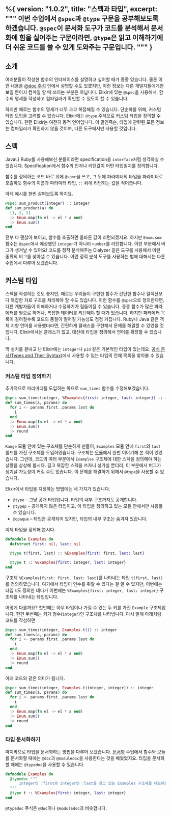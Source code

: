 %{
  version: "1.0.2",
  title: "스펙과 타입",
  excerpt: """
  이번 수업에서 `@spec`과 `@type` 구문을 공부해보도록 하겠습니다. `@spec`이 문서화 도구가 코드를 분석해서 문서화에 힘을 실어주는 구문이라면, `@type`은 읽고 이해하기에 더 쉬운 코드를 쓸 수 있게 도와주는 구문입니다.
  """
}
---

## 소개

여러분들이 작성한 함수의 인터페이스를 설명하고 싶어할 때가 종종 있습니다. 물론 이런 내용을 [@doc 주석](../../basics/documentation) 안에서 설명할 수도 있겠지만, 이런 정보는 다른 개발자들에게만 보일 뿐이지 컴파일 할 때 쓰이는 부분은 아닙니다. Elixir에 있는 `@spec`을 사용해서, 함수의 명세를 작성하고 컴파일러가 확인할 수 있도록 할 수 있습니다.

하지만 때로는 함수의 명세가 너무 크고 복잡해질 수 있습니다. 단순화를 위해, 커스텀 타입 도입을 고려할 수 있습니다. Elixir에는 `@type` 주석으로 커스텀 타입을 정의할 수 있습니다. 한편 Elixir는 여전히 동적 언어입니다. 이 말인즉슨, 타입에 관련된 모든 정보는 컴파일러가 확인하지 않을 것이며, 다른 도구에서만 사용할 것입니다.

## 스펙

Java나 Ruby를 사용해보신 분들이라면 specification을 `interface`처럼 생각하실 수 있습니다. Specification에서 함수의 인자나 리턴값이 어떤 타입일지를 정의합니다.

함수를 정의하는 코드 바로 위에 `@spec`을 쓰고, 그 뒤에 파라미터의 타입을 파라미터로 호출하듯 함수의 이름과 파라미터 타입, `::` 뒤에 리턴되는 값을 적어줍니다.

아례 예시를 한번 살펴보도록 하지요.

```elixir
@spec sum_product(integer) :: integer
def sum_product(a) do
  [1, 2, 3]
  |> Enum.map(fn el -> el * a end)
  |> Enum.sum()
end
```

전부 다 괜찮아 보이고, 함수를 호출하면 올바른 값이 리턴되겠지요. 하지만 `Enum.sum` 함수는 `@spec`에서 예상했던 `integer`가 아니라 `number`를 리턴합니다. 이런 부분에서 버그가 생겨날 수 있어요! 코드를 정적 분석해주는 Dialyzer 같은 도구를 사용해서 이런 종류의 버그를 찾아낼 수 있습니다. 이런 정적 분석 도구를 사용하는 법에 대해서는 다른 수업에서 다루어 보겠습니다.

## 커스텀 타입

스펙을 작성하는 것도 좋지만, 때로는 우리들이 구현한 함수가 간단한 함수나 컬렉션보다 복잡한 자료 구조를 처리해야 할 수도 있습니다. 이런 함수를 `@spec`으로 정의한다면, 다른 개발자들이 이해하거나 수정하기가 힘들어질 수 있습니다. 종종 함수가 많은 파라메터를 필요로 하거나, 복잡한 데이터를 리턴해야 할 때가 있습니다. 하지만 파라메터 목록이 길어질수록 코드의 품질이 떨어질 가능성도 점점 커집니다. Ruby나 Java 같은 객체 지향 언어를 사용했더라면, 간편하게 클래스를 구현해서 문제를 해결할 수 있었을 것입니다. Elixir에서는 클래스가 없고, 대신에 타입을 정의해서 언어를 확장할 수 있습니다.

막 설치를 끝내고 난 Elixir에는 `integer`나 `pid` 같은 기본적인 타입이 있는데요. [공식 문서(Types and Their Syntax)](https://hexdocs.pm/elixir/typespecs.html#types-and-their-syntax)에서 사용할 수 있는 타입의 전체 목록을 찾아볼 수 있습니다.
 
### 커스텀 타입 정의하기

추가적으로 파라미터를 도입하는 쪽으로 `sum_times` 함수를 수정해보겠습니다.

```elixir
@spec sum_times(integer, %Examples{first: integer, last: integer}) :: integer
def sum_times(a, params) do
  for i <- params.first..params.last do
    i
  end
  |> Enum.map(fn el -> el * a end)
  |> Enum.sum()
  |> round
end
```

`Range` 모듈 안에 있는 구조체를 단순하게 만들어, `Examples` 모듈 안에 `first`와 `last` 필드를 가진 구조체를 도입하였습니다. 구조체는 [모듈](../../basics/modules/#structs)에서 한번 이야기해 본 적이 있었습니다. 그런데, 코드의 여러 부분에서 `Examples` 구조체에 대한 스펙을 정의해야 하는 상황을 상상해 봅시다. 길고 복잡한 스펙을 쓰자니 성가실 뿐더러, 이 부분에서 버그가 생겨날 가능성이 커질 수도 있습니다. 이 문제를 해결하기 위해서 `@type`을 사용할 수 있습니다.

Elixir에서 타입을 지정하는 방법에는 세 가지가 있습니다.

  - `@type` – 그냥 공개 타입입니다. 타입의 내부 구조까지도 공개합니다.
  - `@typep` – 공개하지 않은 타입이고, 이 타입을 정의하고 있는 모듈 안에서만 사용할 수 있습니다.
  - `@opaque` – 타입은 공개되어 있지만, 타입의 내부 구조는 숨겨져 있습니다.

이제 타입을 정의해 봅시다.

```elixir
defmodule Examples do
  defstruct first: nil, last: nil

  @type t(first, last) :: %Examples{first: first, last: last}

  @type t :: %Examples{first: integer, last: integer}
end
```

구조체 `%Examples{first: first, last: last}`를 나타내는 타입 `t(first, last)`를 정의하였습니다. 여기에서 타입이 인수를 취할 수 있다는 걸 알 수 있지만, 이번에는 타입 `t`도 정의한 데다가 이번에는 `%Examples{first: integer, last: integer}` 구조체를 나타내는 타입입니다.

어떻게 다를까요? 첫번째는 아무 타입이나 가질 수 있는 두 키를 가진 `Example` 구조체입니다. 한편 두번째는 키가 정수(`integer`)인 구조체를 나타냅니다. 다시 말해 아래처럼 코드를 작성하면
  
```elixir
@spec sum_times(integer, Examples.t()) :: integer
def sum_times(a, params) do
  for i <- params.first..params.last do
    i
  end
  |> Enum.map(fn el -> el * a end)
  |> Enum.sum()
  |> round
end
```

아래 코드와 같은 의미가 됩니다.

```elixir
@spec sum_times(integer, Examples.t(integer, integer)) :: integer
def sum_times(a, params) do
  for i <- params.first..params.last do
    i
  end
  |> Enum.map(fn el -> el * a end)
  |> Enum.sum()
  |> round
end
```

### 타입 문서화하기

마지막으로 타입을 문서화하는 방법을 다루어 보겠습니다. [문서화](../../basics/documentation) 수업에서 함수와 모듈를 문서화할 때에는 `@doc`과 `@moduledoc`을 사용한다는 것을 배웠었지요. 타입을 문서화할 때에는 `@typedoc`을 사용할 수 있습니다.

```elixir
defmodule Examples do
  @typedoc """
      integer인 :first와 integer인 :last를 갖고 있는 Examples 구조체를 대표하는 타입.
  """
  @type t :: %Examples{first: integer, last: integer}
end
```

`@typedoc` 주석은 `@doc`이나 `@moduledoc`과 비슷합니다.
